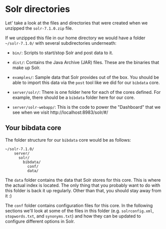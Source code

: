 # Solr directories

Let' take a look at the files and directories that were created when we unzipped the `solr-7.1.0.zip` file.

If we unzipped this file in our home directory we would have a folder `~/solr-7.1.0/` with several subdirectories underneath:     

* `bin/`: Scripts to start/stop Solr and post data to it.

* `dist/`: Contains the Java Archive (JAR) files. These are the binaries that make up Solr.

* `examples/`: Sample data that Solr provides out of the box. You should be able to import this data via the `post` tool like we did for our `bibdata` core.

* `server/solr/`: There is one folder here for each of the cores defined. For example, there should be a `bibdata` folder here for our core.

* `server/solr-webapp/`: This is the code to power the "Dashboard" that we see when we visit http://localhost:8983/solr/#/


## Your bibdata core
The folder structure for our `bibdata` core would be as follows:

```
~/solr-7.1.0/
    server/
      solr/
        bibdata/
          conf/
          data/
```

The `data` folder contains the data that Solr stores for this core. This is where the actual index is located. The only thing that you probably want to do with this folder is back it up regularly. Other than that, you should stay away from it :)  

The `conf` folder contains configuration files for this core. In the following sections we'll look at some of the files in this folder (e.g. `solrconfig.xml`, `stopwords.txt`, and `synonyms.txt`) and how they can be updated to configure different options in Solr.
